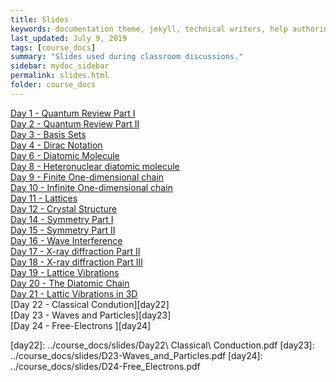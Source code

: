 ```yaml
---
title: Slides
keywords: documentation theme, jekyll, technical writers, help authoring tools, hat replacements
last_updated: July 9, 2019
tags: [course_docs]
summary: "Slides used during classroom discussions."
sidebar: mydoc_sidebar
permalink: slides.html
folder: course_docs
---
```



[Day 1 - Quantum Review Part I][day1]  
[Day 2 - Quantum Review Part II][day2]  
[Day 3 - Basis Sets][day3]  
[Day 4 - Dirac Notation][day4]  
[Day 6 - Diatomic Molecule][day6]  
[Day 8 - Heteronuclear diatomic molecule][day8]  
[Day 9 - Finite One-dimensional chain][day9]  
[Day 10 - Infinite One-dimensional chain][day10]  
[Day 11 - Lattices][day11]  
[Day 12 - Crystal Structure][day12]  
[Day 14 - Symmetry Part I][day14]  
[Day 15 - Symmetry Part II][day15]  
[Day 16 - Wave Interference][day16]  
[Day 17 - X-ray diffraction Part II][day17]  
[Day 18 - X-ray diffraction Part III][day18]  
[Day 19 - Lattice Vibrations][day19]  
[Day 20 - The Diatomic Chain][day20]  
[Day 21 - Lattic Vibrations in 3D][day21]  
[Day 22 - Classical Condution][day22]  
[Day 23 - Waves and Particles][day23]  
[Day 24 - Free-Electrons ][day24]  

[day1]: ../course_docs/slides/Day01_Quantum_Review.pdf
[day2]: ../course_docs/slides/Day02_Quantum_Review_II.pdf
[day3]: ../course_docs/slides/Day03_Basis_Sets.pdf
[day4]: ../course_docs/slides/Day04_Dirac_Notation.pdf
[day6]: ../course_docs/slides/Day06_Diatomic_Molecule.pdf
[day8]: ../course_docs/slides/Day08_Hetero_Diatomic.pdf
[day9]: ../course_docs/slides/Day09_Finite_One_D_chain.pdf
[day10]: ../course_docs/slides/D10_Infinite_One_D_chain.pdf
[day11]: ../course_docs/slides/Day11_Lattices.pdf
[day12]: ../course_docs/slides/D12-Crystal_Structure.pdf
[day14]: ../course_docs/slides/D14-Symmetry.pdf
[day15]: ../course_docs/slides/D15-Symmetry_II.pdf
[day16]: ../course_docs/slides/D16-XRD_I.pdf
[day17]: ../course_docs/slides/D17-XRD_II.pdf
[day18]: ../course_docs/slides/D18-XRD_III.pdf
[day19]: ../course_docs/slides/D19-Lattice_Vibrations.pdf
[day20]: ../course_docs/slides/D20-Diatomic_Chain.pdf
[day21]: ../course_docs/slides/D21_3D_Lattice_Vibrations.pdf
[day22]: ../course_docs/slides/Day22\ Classical\ Conduction.pdf
[day23]: ../course_docs/slides/D23-Waves_and_Particles.pdf
[day24]: ../course_docs/slides/D24-Free_Electrons.pdf




